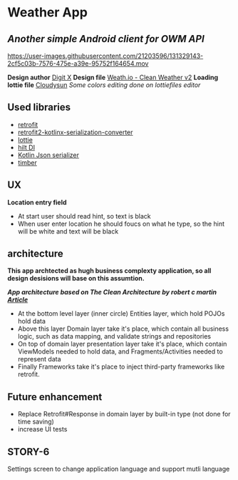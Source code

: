 # Weather App
## _Another simple Android client for OWM API_



https://user-images.githubusercontent.com/21203596/131329143-2cf5c03b-7576-475e-a39e-95752f164654.mov


**Design author** [Digit X](https://www.behance.net/digitx)
**Design file** [Weath.io - Clean Weather v2](https://www.behance.net/gallery/89709811/Weathio-Clean-Weather-v2-Free-Adobe-Xd-File)
**Loading lottie file** [Cloudysun](https://lottiefiles.com/42890-cloudysun)  _Some colors editing done on lottiefiles editor_

## Used libraries
- [retrofit](https://square.github.io/retrofit/)
- [retrofit2-kotlinx-serialization-converter](https://github.com/JakeWharton/retrofit2-kotlinx-serialization-converter)
- [lottie](https://github.com/airbnb/lottie-android)
- [hilt DI](https://developer.android.com/training/dependency-injection/hilt-android#groovy)
- [Kotlin Json serializer](https://github.com/Kotlin/kotlinx.serialization)
- [timber](https://github.com/JakeWharton/timber)

## UX
**Location entry field**
- At start user should read hint, so text is black
- When user enter location he should foucs on what he type, so the hint will be white and text will be black


## architecture
**This app archtected as hugh business complexty application, so all design desisions will base on this assumtion.**

*__App architecture based on The Clean Architecture by robert c martin [Article](https://blog.cleancoder.com/uncle-bob/2012/08/13/the-clean-architecture.html)__*

- At the bottom level layer (inner circle) Entities layer, which hold POJOs hold data
- Above this layer Domain layer take it's place, which contain all business logic, such as data mapping, and validate strings and repositories
- On top of domain layer presentation layer take it's place, which contain ViewModels needed to hold data, and Fragments/Activities needed to represent data
- Finally Frameworks take it's place to inject third-party frameworks like retrofit.


## Future enhancement
- Replace Retrofit#Response in domain layer by built-in type (not done for time saving)
- increase UI tests

## STORY-6
Settings screen to change application language and support mutli language


